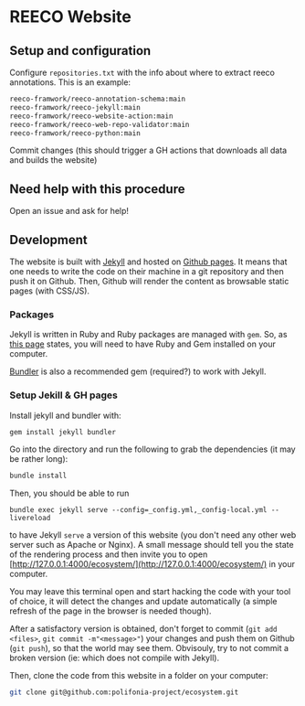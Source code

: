 # REECO Website

## Setup and configuration


Configure `repositories.txt` with the info about where to extract reeco annotations. This is an example:
```bash
reeco-framwork/reeco-annotation-schema:main
reeco-framwork/reeco-jekyll:main
reeco-framwork/reeco-website-action:main
reeco-framwork/reeco-web-repo-validator:main
reeco-framwork/reeco-python:main
```

Commit changes (this should trigger a GH actions that downloads all data and builds the website)

## Need help with this procedure

Open an issue and ask for help!



## Development
The website is built with [Jekyll](https://jekyllrb.com/) and hosted on [Github
pages](https://pages.github.com/). It means that one needs to write the code on
their machine in a git repository and then push it on Github. Then, Github will
render the content as browsable static pages (with CSS/JS).

### Packages

Jekyll is written in Ruby and Ruby packages are managed with `gem`. So, as [this
page](https://jekyllrb.com/docs/installation/) states, you will need to have
Ruby and Gem installed on your computer.

[Bundler](https://bundler.io/) is also a recommended gem (required?) to work
with Jekyll.

### Setup  Jekill & GH pages

Install jekyll and bundler with:

```bash
gem install jekyll bundler
```

Go into the directory and run the following to grab the dependencies (it may be
rather long):

```bash
bundle install
```

Then, you should be able to run

```
bundle exec jekyll serve --config=_config.yml,_config-local.yml --livereload
```

to have Jekyll `serve` a version of this website (you don't need any other web
server such as Apache or Nginx). A small message should tell you the state of
the rendering process and then invite you to open
[http://127.0.0.1:4000/ecosystem/](http://127.0.0.1:4000/ecosystem/) in your computer.

You may leave this terminal open and start hacking the code with your tool of
choice, it will detect the changes and update automatically (a simple refresh of
the page in the browser is needed though).

After a satisfactory version is obtained, don't forget to commit (`git add <files>`, 
`git commit -m"<message>"`) your changes and push them on Github (`git push`), so that 
the world may see them. Obvisouly, try to not commit a broken version (ie: which does not 
compile with Jekyll).

Then, clone the code from this website in a folder on your computer:
```bash
git clone git@github.com:polifonia-project/ecosystem.git

```

